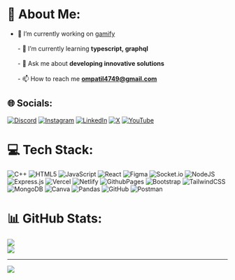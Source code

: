 # 💫 About Me:
- 🔭 I’m currently working on [gamify](https://gamify-v2.vercel.app/)<br><br>- 🌱 I’m currently learning **typescript, graphql**<br><br>- 💬 Ask me about **developing innovative solutions**<br><br>- 📫 How to reach me **ompatil4749@gmail.com**


## 🌐 Socials:
[![Discord](https://img.shields.io/badge/Discord-%237289DA.svg?logo=discord&logoColor=white)](https://discord.gg/om73) [![Instagram](https://img.shields.io/badge/Instagram-%23E4405F.svg?logo=Instagram&logoColor=white)](https://instagram.com/ompatil.7) [![LinkedIn](https://img.shields.io/badge/LinkedIn-%230077B5.svg?logo=linkedin&logoColor=white)](https://linkedin.com/in/om-patil-560a82249) [![X](https://img.shields.io/badge/X-black.svg?logo=X&logoColor=white)](https://x.com/malovalance) [![YouTube](https://img.shields.io/badge/YouTube-%23FF0000.svg?logo=YouTube&logoColor=white)](https://youtube.com/@UC7vdlFTOODRbVe3xPLfPXaQ) 

# 💻 Tech Stack:
![C++](https://img.shields.io/badge/c++-%2300599C.svg?style=for-the-badge&logo=c%2B%2B&logoColor=white) ![HTML5](https://img.shields.io/badge/html5-%23E34F26.svg?style=for-the-badge&logo=html5&logoColor=white) ![JavaScript](https://img.shields.io/badge/javascript-%23323330.svg?style=for-the-badge&logo=javascript&logoColor=%23F7DF1E) ![React](https://img.shields.io/badge/react-%2320232a.svg?style=for-the-badge&logo=react&logoColor=%2361DAFB) ![Figma](https://img.shields.io/badge/figma-%23F24E1E.svg?style=for-the-badge&logo=figma&logoColor=white) ![Socket.io](https://img.shields.io/badge/Socket.io-black?style=for-the-badge&logo=socket.io&badgeColor=010101) ![NodeJS](https://img.shields.io/badge/node.js-6DA55F?style=for-the-badge&logo=node.js&logoColor=white) ![Express.js](https://img.shields.io/badge/express.js-%23404d59.svg?style=for-the-badge&logo=express&logoColor=%2361DAFB) ![Vercel](https://img.shields.io/badge/vercel-%23000000.svg?style=for-the-badge&logo=vercel&logoColor=white) ![Netlify](https://img.shields.io/badge/netlify-%23000000.svg?style=for-the-badge&logo=netlify&logoColor=#00C7B7) ![GithubPages](https://img.shields.io/badge/github%20pages-121013?style=for-the-badge&logo=github&logoColor=white) ![Bootstrap](https://img.shields.io/badge/bootstrap-%238511FA.svg?style=for-the-badge&logo=bootstrap&logoColor=white) ![TailwindCSS](https://img.shields.io/badge/tailwindcss-%2338B2AC.svg?style=for-the-badge&logo=tailwind-css&logoColor=white) ![MongoDB](https://img.shields.io/badge/MongoDB-%234ea94b.svg?style=for-the-badge&logo=mongodb&logoColor=white) ![Canva](https://img.shields.io/badge/Canva-%2300C4CC.svg?style=for-the-badge&logo=Canva&logoColor=white) ![Pandas](https://img.shields.io/badge/pandas-%23150458.svg?style=for-the-badge&logo=pandas&logoColor=white) ![GitHub](https://img.shields.io/badge/github-%23121011.svg?style=for-the-badge&logo=github&logoColor=white) ![Postman](https://img.shields.io/badge/Postman-FF6C37?style=for-the-badge&logo=postman&logoColor=white)
# 📊 GitHub Stats:
![](https://github-readme-streak-stats.herokuapp.com/?user=ompatil7&theme=dark&hide_border=false)<br/>
![](https://github-readme-stats.vercel.app/api/top-langs/?username=ompatil7&theme=dark&hide_border=false&include_all_commits=true&count_private=true&layout=compact)


---
[![](https://visitcount.itsvg.in/api?id=ompatil7&icon=0&color=0)](https://visitcount.itsvg.in)

<!-- Proudly created with GPRM ( https://gprm.itsvg.in ) -->
